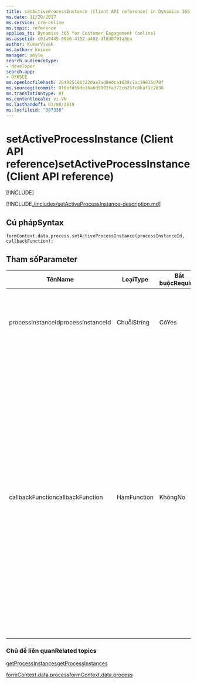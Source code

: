 ```yaml
---
title: setActiveProcessInstance (Client API reference) in Dynamics 365 for Customer Engagement| MicrosoftDocs
ms.date: 11/20/2017
ms.service: crm-online
ms.topic: reference
applies_to: Dynamics 365 for Customer Engagement (online)
ms.assetid: c01a9445-00b6-4152-a482-df830f91a3ea
author: KumarVivek
ms.author: kvivek
manager: amyla
search.audienceType:
- developer
search.app:
- D365CE
ms.openlocfilehash: 26492510b322dae7ad8edca1639c7ac19615d78f
ms.sourcegitcommit: 9f0efd59de16a6d9902fa372cb25fc0baf1c2838
ms.translationtype: HT
ms.contentlocale: vi-VN
ms.lasthandoff: 01/08/2019
ms.locfileid: "387336"
---
```

# <a name="setactiveprocessinstance-client-api-reference"></a><span data-ttu-id="8f79b-102">setActiveProcessInstance (Client API reference)</span><span class="sxs-lookup"><span data-stu-id="8f79b-102">setActiveProcessInstance (Client API reference)</span></span>

[!INCLUDE[](../../../../includes/cc_applies_to_update_9_0_0.md)]

[!INCLUDE[./includes/setActiveProcessInstance-description.md](./includes/setActiveProcessInstance-description.md)]

## <a name="syntax"></a><span data-ttu-id="8f79b-103">Cú pháp</span><span class="sxs-lookup"><span data-stu-id="8f79b-103">Syntax</span></span>

`formContext.data.process.setActiveProcessInstance(processInstanceId, callbackFunction);`

## <a name="parameter"></a><span data-ttu-id="8f79b-104">Tham số</span><span class="sxs-lookup"><span data-stu-id="8f79b-104">Parameter</span></span>

|<span data-ttu-id="8f79b-105">Tên</span><span class="sxs-lookup"><span data-stu-id="8f79b-105">Name</span></span>|<span data-ttu-id="8f79b-106">Loại</span><span class="sxs-lookup"><span data-stu-id="8f79b-106">Type</span></span>|<span data-ttu-id="8f79b-107">Bắt buộc</span><span class="sxs-lookup"><span data-stu-id="8f79b-107">Required</span></span>|<span data-ttu-id="8f79b-108">Mô tả</span><span class="sxs-lookup"><span data-stu-id="8f79b-108">Description</span></span>|
|--|--|--|--|
|<span data-ttu-id="8f79b-109">processInstanceId</span><span class="sxs-lookup"><span data-stu-id="8f79b-109">processInstanceId</span></span>|<span data-ttu-id="8f79b-110">Chuỗi</span><span class="sxs-lookup"><span data-stu-id="8f79b-110">String</span></span>|<span data-ttu-id="8f79b-111">Có</span><span class="sxs-lookup"><span data-stu-id="8f79b-111">Yes</span></span>|<span data-ttu-id="8f79b-112">The Id of the process instance to set as the active instance.</span><span class="sxs-lookup"><span data-stu-id="8f79b-112">The Id of the process instance to set as the active instance.</span></span>|
|<span data-ttu-id="8f79b-113">callbackFunction</span><span class="sxs-lookup"><span data-stu-id="8f79b-113">callbackFunction</span></span>|<span data-ttu-id="8f79b-114">Hàm</span><span class="sxs-lookup"><span data-stu-id="8f79b-114">Function</span></span>|<span data-ttu-id="8f79b-115">Không</span><span class="sxs-lookup"><span data-stu-id="8f79b-115">No</span></span>|<span data-ttu-id="8f79b-116">A function to call when the operation is complete.</span><span class="sxs-lookup"><span data-stu-id="8f79b-116">A function to call when the operation is complete.</span></span> <span data-ttu-id="8f79b-117">This callback function is passed one of the following string values to indicate whether the operation succeeded:</span><span class="sxs-lookup"><span data-stu-id="8f79b-117">This callback function is passed one of the following string values to indicate whether the operation succeeded:</span></span><br/><span data-ttu-id="8f79b-118">- **success**: The operation succeeded.</span><span class="sxs-lookup"><span data-stu-id="8f79b-118">- **success**: The operation succeeded.</span></span><br/><span data-ttu-id="8f79b-119">- **invalid**: The processInstanceId isn’t valid or the process isn’t enabled.</span><span class="sxs-lookup"><span data-stu-id="8f79b-119">- **invalid**: The processInstanceId isn’t valid or the process isn’t enabled.</span></span>|

### <a name="related-topics"></a><span data-ttu-id="8f79b-120">Chủ đề liên quan</span><span class="sxs-lookup"><span data-stu-id="8f79b-120">Related topics</span></span>

[<span data-ttu-id="8f79b-121">getProcessInstances</span><span class="sxs-lookup"><span data-stu-id="8f79b-121">getProcessInstances</span></span>](getProcessInstances.md)

[<span data-ttu-id="8f79b-122">formContext.data.process</span><span class="sxs-lookup"><span data-stu-id="8f79b-122">formContext.data.process</span></span>](../formContext-data-process.md)
 


